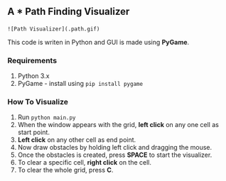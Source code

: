 ## A * Path Finding Visualizer

	![Path Visualizer](.path.gif)  

This code is writen in Python and GUI is made using **PyGame**.

### Requirements
1. Python 3.x
2. PyGame - install using `pip install pygame`

### How To Visualize
1. Run `python main.py`  
2. When the window appears with the grid, **left click** on any one cell as start point.
3. **Left click** on any other cell as end point.
4. Now draw obstacles by holding left click and dragging the mouse.
5. Once the obstacles is created, press **SPACE** to start the visualizer.
6. To clear a specific cell, **right click** on the cell.
7. To clear the whole grid, press **C**.


